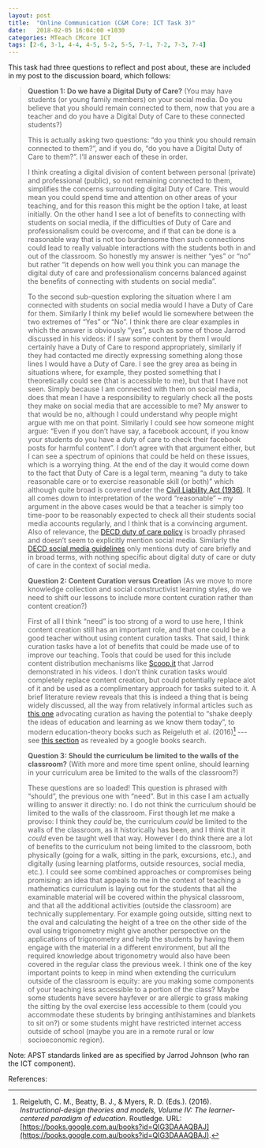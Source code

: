 ```yaml
---
layout: post
title:  "Online Communication (C&M Core: ICT Task 3)"
date:   2018-02-05 16:04:00 +1030
categories: MTeach CMcore ICT
tags: [2-6, 3-1, 4-4, 4-5, 5-2, 5-5, 7-1, 7-2, 7-3, 7-4]
---
```


This task had three questions to reflect and post about, these are included in my post to the discussion board, which follows:

<blockquote markdown="1">

**Question 1: Do we have a Digital Duty of Care?** (You may have students (or young family members) on your social media. Do you believe that you should remain connected to them, now that you are a teacher and do you have a Digital Duty of Care to these connected students?)

This is actually asking two questions: “do you think you should remain connected to them?”, and if you do, “do you have a Digital Duty of Care to them?”. I’ll answer each of these in order.

I think creating a digital division of content between personal (private) and professional (public), so not remaining connected to them, simplifies the concerns surrounding digital Duty of Care. This would mean you could spend time and attention on other areas of your teaching, and for this reason this might be the option I take, at least initially. On the other hand I see a lot of benefits to connecting with students on social media, if the difficulties of Duty of Care and professionalism could be overcome, and if that can be done is a reasonable way that is not too burdensome then such connections could lead to really valuable interactions with the students both in and out of the classroom. So honestly my answer is neither “yes” or “no” but rather “it depends on how well you think you can manage the digital duty of care and professionalism concerns balanced against the benefits of connecting with students on social media”.

To the second sub-question exploring the situation where I am connected with students on social media would I have a Duty of Care for them. Similarly I think my belief would lie somewhere between the two extremes of “Yes” or “No”. I think there are clear examples in which the answer is obviously “yes”, such as some of those Jarrod discussed in his videos: if I saw some content by them I would certainly have a Duty of Care to respond appropriately, similarly if they had contacted me directly expressing something along those lines I would have a Duty of Care. I see the grey area as being in situations where, for example, they posted something that I theoretically could see (that is accessible to me), but that I have not seen. Simply because I am connected with them on social media, does that mean I have a responsibility to regularly check all the posts they make on social media that are accessible to me? My answer to that would be no, although I could understand why people might argue with me on that point. Similarly I could see how someone might argue: “Even if you don’t have say, a facebook account, if you know your students do you have a duty of care to check their facebook posts for harmful content”. I don’t agree with that argument either, but I can see a spectrum of opinions that could be held on these issues, which is a worrying thing. At the end of the day it would come down to the fact that Duty of Care is a legal term, meaning “a duty to take reasonable care or to exercise reasonable skill (or both)” which although quite broad is covered under the [Civil Liability Act (1936)](http://www8.austlii.edu.au/cgi-bin/viewdb/au/legis/sa/consol_act/cla1936161/). It all comes down to interpretation of the word “reasonable” – my argument in the above cases would be that a teacher is simply too time-poor to be reasonably expected to check all their students social media accounts regularly, and I think that is a convincing argument. Also of relevance, the [DECD duty of care policy](https://www.decd.sa.gov.au/sites/g/files/net691/f/duty-of-care-policy.pdf) is broadly phrased and doesn’t seem to explicitly mention social media. Similarly the [DECD social media guidelines](http://www.saasso.asn.au/wp-content/uploads/2012/11/Decd-Social-Media.pdf) only mentions duty of care briefly and in broad terms, with nothing specific about digital duty of care or duty of care in the context of social media.

**Question 2: Content Curation versus Creation** (As we move to more knowledge collection and social constructivist learning styles, do we need to shift our lessons to include more content curation rather than content creation?)

First of all I think “need” is too strong of a word to use here, I think content creation still has an important role, and that one could be a good teacher without using content curation tasks. That said, I think curation tasks have a lot of benefits that could be made use of to improve our teaching. Tools that could be used for this include content distribution mechanisms like [Scoop.it](https://www.scoop.it/) that Jarrod demonstrated in his videos. I don’t think curation tasks would completely replace content creation, but could potentially replace alot of it and be  used as a complimentary approach for tasks suited to it. A brief literature review reveals that this is indeed a thing that is being widely discussed, all the way from relatively informal articles such as [this one](https://medium.com/content-curation-official-guide/why-curation-revolutionizes-education-learning-5d0130457a81) advocating curation as having the potential to “shake deeply the ideas of education and learning as we know them today”, to modern education-theory books such as Reigeluth et al. (2016)[^Reigeluth2016] --- see [this section](https://books.google.com.au/books?id=QIG3DAAAQBAJ&pg=PT515&dq=content+curation+creation&hl=en&sa=X&ved=0ahUKEwjG7bmJ943ZAhXMnpQKHTiuDMEQ6AEIPDAD#v=onepage&q=content%20curation%20creation&f=false) as revealed by a google books search.

**Question 3: Should the curriculum be limited to the walls of the classroom?** (With more and more time spent online, should learning in your curriculum area be limited to the walls of the classroom?)

These questions are so loaded! This question is phrased with “should”, the previous one with “need”. But in this case I am actually willing to answer it directly: no. I do not think the curriculum should be limited to the walls of the classroom. First though let me make a proviso: I think they *could* be, the curriculum *could* be limited to the walls of the classroom, as it historically has been, and I think that it *could* even be taught well that way. However I do think there are a lot of benefits to the curriculum not being limited to the classroom, both physically (going for a walk, sitting in the park, excursions, etc.), and digitally (using learning platforms, outside resources, social media, etc.). I could see some combined approaches or compromises being promising: an idea that appeals to me in the context of teaching a mathematics curriculum is laying out for the students that all the examinable material will be covered within the physical classroom, and that all the additional activities (outside the classroom) are technically supplementary. For example going outside, sitting next to the oval and calculating the height of a tree on the other side of the oval using trigonometry might give another perspective on the applications of trigonometry and help the students by having them engage with the material in a different environment, but all the required knowledge about trigonometry would also have been covered in the regular class the previous week. I think one of the key important points to keep in mind when extending the curriculum outside of the classroom is equity: are you making some components of your teaching less accessible to a portion of the class? Maybe some students have severe hayfever or are allergic to grass making the sitting by the oval exercise less accessible to them (could you accommodate these students by bringing antihistamines and blankets to sit on?) or some students might have restricted internet access outside of school (maybe you are in a remote rural or low socioeconomic region).



</blockquote>





Note: APST standards linked are as specified by Jarrod Johnson (who ran the ICT component).

References:

[^Reigeluth2016]: Reigeluth, C. M., Beatty, B. J., & Myers, R. D. (Eds.). (2016). *Instructional-design theories and models, Volume IV: The learner-centered paradigm of education*. Routledge. URL: [https://books.google.com.au/books?id=QIG3DAAAQBAJ](https://books.google.com.au/books?id=QIG3DAAAQBAJ).

